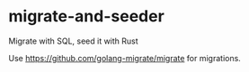 # migrate-and-seeder
Migrate with SQL, seed it with Rust

Use https://github.com/golang-migrate/migrate for migrations.
